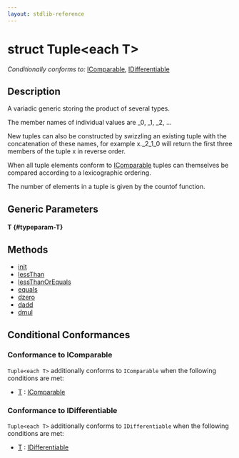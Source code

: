 ```yaml
---
layout: stdlib-reference
---
```


# struct Tuple\<each T\>

*Conditionally conforms to:* [IComparable](/stdlib-reference/interfaces/icomparable-01/index), [IDifferentiable](/stdlib-reference/interfaces/idifferentiable-01/index)

## Description

A variadic generic storing the product of several types.

The member names of individual values are <span class='code'>_0</span>, <span class='code'>_1</span>, <span class='code'>_2</span>, ...

New tuples can also be constructed by swizzling an existing tuple with the
concatenation of these names, for example <span class='code'>x._2_1_0</span> will return the first
three members of the tuple <span class='code'>x</span> in reverse order.

When all tuple elements conform to <span class='code'><a href="/stdlib-reference/interfaces/icomparable-01/index" class="code_type">IComparable</a></span> tuples can themselves be
compared according to a lexicographic ordering.

The number of elements in a tuple is given by the <span class='code'>countof</span> function.


## Generic Parameters

#### T {#typeparam-T}

## Methods

* [init](/stdlib-reference/types/tuple-0/init)
* [lessThan](/stdlib-reference/types/tuple-0/lessthan-4)
* [lessThanOrEquals](/stdlib-reference/types/tuple-0/lessthanorequals-48a)
* [equals](/stdlib-reference/types/tuple-0/equals)
* [dzero](/stdlib-reference/types/tuple-0/dzero)
* [dadd](/stdlib-reference/types/tuple-0/dadd)
* [dmul](/stdlib-reference/types/tuple-0/dmul)

## Conditional Conformances

### Conformance to IComparable
`Tuple<each T>` additionally conforms to `IComparable` when the following conditions are met:

  * [T](/stdlib-reference/types/tuple-0/index#typeparam-T) : [IComparable](/stdlib-reference/interfaces/icomparable-01/index)
### Conformance to IDifferentiable
`Tuple<each T>` additionally conforms to `IDifferentiable` when the following conditions are met:

  * [T](/stdlib-reference/types/tuple-0/index#typeparam-T) : [IDifferentiable](/stdlib-reference/interfaces/idifferentiable-01/index)
